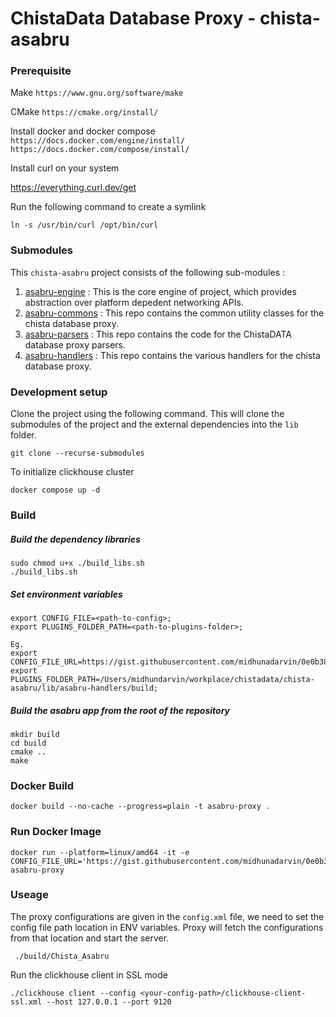 # ChistaData Database Proxy - chista-asabru

### Prerequisite

Make
`https://www.gnu.org/software/make`

CMake
`https://cmake.org/install/`

Install docker and docker compose
`https://docs.docker.com/engine/install/`
`https://docs.docker.com/compose/install/`

Install curl on your system

https://everything.curl.dev/get

Run the following command to create a symlink

```
ln -s /usr/bin/curl /opt/bin/curl
```

### Submodules

This `chista-asabru` project consists of the following sub-modules :

1. [asabru-engine](https://github.com/ChistaDATA/asabru-engine) : This is the core engine of project, which provides abstraction over platform depedent networking APIs.
2. [asabru-commons](https://github.com/ChistaDATA/asabru-commons) : This repo contains the common utility classes for the chista database proxy.
3. [asabru-parsers](https://github.com/ChistaDATA/asabru-parsers) : This repo contains the code for the ChistaDATA database proxy parsers.
4. [asabru-handlers](https://github.com/ChistaDATA/asabru-handlers) : This repo contains the various handlers for the chista database proxy.
### Development setup

Clone the project using the following command. This will clone the submodules of the project and the external dependencies into the `lib` folder.
```
git clone --recurse-submodules
````

To initialize clickhouse cluster
```
docker compose up -d
```

### Build

##### Build the dependency libraries

```
sudo chmod u+x ./build_libs.sh
./build_libs.sh
```
##### Set environment variables
```
export CONFIG_FILE=<path-to-config>;
export PLUGINS_FOLDER_PATH=<path-to-plugins-folder>;

Eg.
export CONFIG_FILE_URL=https://gist.githubusercontent.com/midhunadarvin/0e0b38927571816c73b72adfa92978bb/raw/5ec7f42a9c7f71d9ddf70056609954bf8b317575/config.xml
export PLUGINS_FOLDER_PATH=/Users/midhundarvin/workplace/chistadata/chista-asabru/lib/asabru-handlers/build;
```

##### Build the asabru app from  the root of the repository

```
mkdir build
cd build
cmake ..
make
```

### Docker Build

```
docker build --no-cache --progress=plain -t asabru-proxy .
```

### Run Docker Image

```
docker run --platform=linux/amd64 -it -e CONFIG_FILE_URL='https://gist.githubusercontent.com/midhunadarvin/0e0b38927571816c73b72adfa92978bb/raw/ed9687cb8a3b10324e747e12f6fddf35e0effc6c/config.xml' asabru-proxy
```

### Useage

The proxy configurations are given in the `config.xml` file, we need to set the config file path location in ENV variables. Proxy will fetch the 
configurations from that location and start the server.

```
 ./build/Chista_Asabru
```

Run the clickhouse client in SSL mode
```
./clickhouse client --config <your-config-path>/clickhouse-client-ssl.xml --host 127.0.0.1 --port 9120
```
